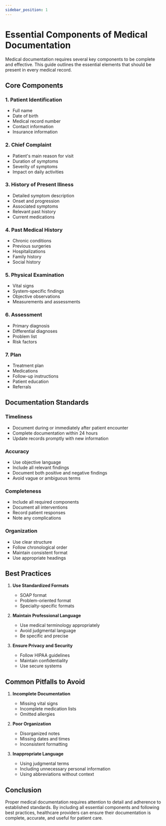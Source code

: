 ```yaml
---
sidebar_position: 1
---
```


# Essential Components of Medical Documentation

Medical documentation requires several key components to be complete and effective. This guide outlines the essential elements that should be present in every medical record.

## Core Components

### 1. Patient Identification

- Full name
- Date of birth
- Medical record number
- Contact information
- Insurance information

### 2. Chief Complaint

- Patient's main reason for visit
- Duration of symptoms
- Severity of symptoms
- Impact on daily activities

### 3. History of Present Illness

- Detailed symptom description
- Onset and progression
- Associated symptoms
- Relevant past history
- Current medications

### 4. Past Medical History

- Chronic conditions
- Previous surgeries
- Hospitalizations
- Family history
- Social history

### 5. Physical Examination

- Vital signs
- System-specific findings
- Objective observations
- Measurements and assessments

### 6. Assessment

- Primary diagnosis
- Differential diagnoses
- Problem list
- Risk factors

### 7. Plan

- Treatment plan
- Medications
- Follow-up instructions
- Patient education
- Referrals

## Documentation Standards

### Timeliness

- Document during or immediately after patient encounter
- Complete documentation within 24 hours
- Update records promptly with new information

### Accuracy

- Use objective language
- Include all relevant findings
- Document both positive and negative findings
- Avoid vague or ambiguous terms

### Completeness

- Include all required components
- Document all interventions
- Record patient responses
- Note any complications

### Organization

- Use clear structure
- Follow chronological order
- Maintain consistent format
- Use appropriate headings

## Best Practices

1. **Use Standardized Formats**

   - SOAP format
   - Problem-oriented format
   - Specialty-specific formats

2. **Maintain Professional Language**

   - Use medical terminology appropriately
   - Avoid judgmental language
   - Be specific and precise

3. **Ensure Privacy and Security**
   - Follow HIPAA guidelines
   - Maintain confidentiality
   - Use secure systems

## Common Pitfalls to Avoid

1. **Incomplete Documentation**

   - Missing vital signs
   - Incomplete medication lists
   - Omitted allergies

2. **Poor Organization**

   - Disorganized notes
   - Missing dates and times
   - Inconsistent formatting

3. **Inappropriate Language**
   - Using judgmental terms
   - Including unnecessary personal information
   - Using abbreviations without context

## Conclusion

Proper medical documentation requires attention to detail and adherence to established standards. By including all essential components and following best practices, healthcare providers can ensure their documentation is complete, accurate, and useful for patient care.
